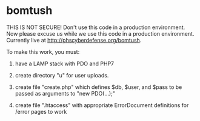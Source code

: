 # bomtush
THIS IS NOT SECURE! Don't use this code in a production environment. Now please excuse us while we use this code in a production environment. Currently live at http://phscyberdefense.org/bomtush.

To make this work, you must:

1. have a LAMP stack with PDO and PHP7

2. create directory "u" for user uploads.

3. create file "create.php" which defines $db, $user, and $pass to be passed as arguments to "new PDO(...);"

4. create file ".htaccess" with appropriate ErrorDocument definitions for /error pages to work
